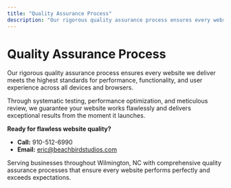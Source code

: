 ```yaml
---
title: "Quality Assurance Process"
description: "Our rigorous quality assurance process ensures every website meets the highest standards for performance, functionality, and user experience."
---
```


# Quality Assurance Process

Our rigorous quality assurance process ensures every website we deliver meets the highest standards for performance, functionality, and user experience across all devices and browsers.

Through systematic testing, performance optimization, and meticulous review, we guarantee your website works flawlessly and delivers exceptional results from the moment it launches.

**Ready for flawless website quality?**
- **Call:** 910-512-6990
- **Email:** eric@beachbirdstudios.com

Serving businesses throughout Wilmington, NC with comprehensive quality assurance processes that ensure every website performs perfectly and exceeds expectations.